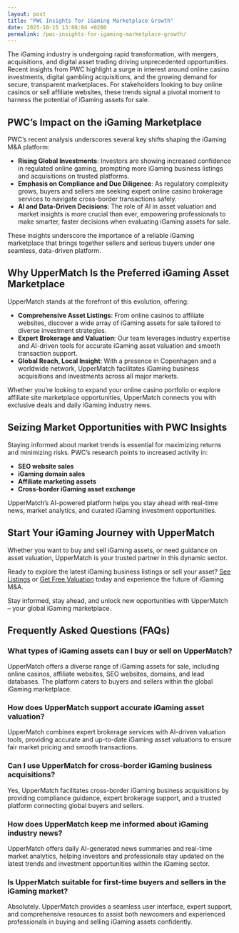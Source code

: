 ```yaml
---
layout: post
title: "PWC Insights for iGaming Marketplace Growth"
date: 2025-10-15 13:08:04 +0200
permalink: /pwc-insights-for-igaming-marketplace-growth/
---
```

The iGaming industry is undergoing rapid transformation, with mergers, acquisitions, and digital asset trading driving unprecedented opportunities. Recent insights from PWC highlight a surge in interest around online casino investments, digital gambling acquisitions, and the growing demand for secure, transparent marketplaces. For stakeholders looking to buy online casinos or sell affiliate websites, these trends signal a pivotal moment to harness the potential of iGaming assets for sale.

## PWC’s Impact on the iGaming Marketplace

PWC’s recent analysis underscores several key shifts shaping the iGaming M&A platform:

- **Rising Global Investments**: Investors are showing increased confidence in regulated online gaming, prompting more iGaming business listings and acquisitions on trusted platforms.
- **Emphasis on Compliance and Due Diligence**: As regulatory complexity grows, buyers and sellers are seeking expert online casino brokerage services to navigate cross-border transactions safely.
- **AI and Data-Driven Decisions**: The role of AI in asset valuation and market insights is more crucial than ever, empowering professionals to make smarter, faster decisions when evaluating iGaming assets for sale.

These insights underscore the importance of a reliable iGaming marketplace that brings together sellers and serious buyers under one seamless, data-driven platform.

## Why UpperMatch Is the Preferred iGaming Asset Marketplace

UpperMatch stands at the forefront of this evolution, offering:

- **Comprehensive Asset Listings**: From online casinos to affiliate websites, discover a wide array of iGaming assets for sale tailored to diverse investment strategies.
- **Expert Brokerage and Valuation**: Our team leverages industry expertise and AI-driven tools for accurate iGaming asset valuation and smooth transaction support.
- **Global Reach, Local Insight**: With a presence in Copenhagen and a worldwide network, UpperMatch facilitates iGaming business acquisitions and investments across all major markets.

Whether you’re looking to expand your online casino portfolio or explore affiliate site marketplace opportunities, UpperMatch connects you with exclusive deals and daily iGaming industry news.

## Seizing Market Opportunities with PWC Insights

Staying informed about market trends is essential for maximizing returns and minimizing risks. PWC’s research points to increased activity in:

- **SEO website sales**
- **iGaming domain sales**
- **Affiliate marketing assets**
- **Cross-border iGaming asset exchange**

UpperMatch’s AI-powered platform helps you stay ahead with real-time news, market analytics, and curated iGaming investment opportunities. 

## Start Your iGaming Journey with UpperMatch

Whether you want to buy and sell iGaming assets, or need guidance on asset valuation, UpperMatch is your trusted partner in this dynamic sector. 

Ready to explore the latest iGaming business listings or sell your asset? [See Listings](https://www.uppermatch.com) or [Get Free Valuation](https://www.uppermatch.com) today and experience the future of iGaming M&A.

Stay informed, stay ahead, and unlock new opportunities with UpperMatch – your global iGaming marketplace.

## Frequently Asked Questions (FAQs)

### What types of iGaming assets can I buy or sell on UpperMatch?

UpperMatch offers a diverse range of iGaming assets for sale, including online casinos, affiliate websites, SEO websites, domains, and lead databases. The platform caters to buyers and sellers within the global iGaming marketplace.

### How does UpperMatch support accurate iGaming asset valuation?

UpperMatch combines expert brokerage services with AI-driven valuation tools, providing accurate and up-to-date iGaming asset valuations to ensure fair market pricing and smooth transactions.

### Can I use UpperMatch for cross-border iGaming business acquisitions?

Yes, UpperMatch facilitates cross-border iGaming business acquisitions by providing compliance guidance, expert brokerage support, and a trusted platform connecting global buyers and sellers.

### How does UpperMatch keep me informed about iGaming industry news?

UpperMatch offers daily AI-generated news summaries and real-time market analytics, helping investors and professionals stay updated on the latest trends and investment opportunities within the iGaming sector.

### Is UpperMatch suitable for first-time buyers and sellers in the iGaming market?

Absolutely. UpperMatch provides a seamless user interface, expert support, and comprehensive resources to assist both newcomers and experienced professionals in buying and selling iGaming assets confidently.

<script type="application/ld+json">
{
  "@context": "https://schema.org",
  "@type": "BlogPosting",
  "headline": "PWC Insights for iGaming Marketplace Growth",
  "description": "Explore PWC's insights on the rapid growth of the iGaming marketplace and how UpperMatch leads as a trusted platform for buying and selling iGaming assets globally.",
  "author": {
    "@type": "Person",
    "name": "UpperMatch"
  },
  "publisher": {
    "@type": "Organization",
    "name": "UpperMatch",
    "logo": {
      "@type": "ImageObject",
      "url": "https://www.uppermatch.com/logo.png"
    }
  },
  "datePublished": "2024-06-01",
  "mainEntityOfPage": {
    "@type": "WebPage",
    "@id": "https://www.uppermatch.com/blog/pwc-insights-igaming-marketplace-growth"
  },
  "keywords": "iGaming marketplace, buy online casinos, sell affiliate websites, iGaming assets for sale, online casino investments, iGaming M&A platform, affiliate site marketplace, SEO website sales, iGaming business listings, buy and sell iGaming assets, online casino brokerage, iGaming asset valuation, affiliate marketing assets, iGaming domain sales, iGaming industry news, iGaming investment opportunities, iGaming business acquisitions, iGaming asset marketplace, iGaming website listings, iGaming asset exchange",
  "url": "https://www.uppermatch.com/blog/pwc-insights-igaming-marketplace-growth"
}
</script>

<script type="application/ld+json">
{
  "@context": "https://schema.org",
  "@type": "FAQPage",
  "mainEntity": [
    {
      "@type": "Question",
      "name": "What types of iGaming assets can I buy or sell on UpperMatch?",
      "acceptedAnswer": {
        "@type": "Answer",
        "text": "UpperMatch offers a diverse range of iGaming assets for sale, including online casinos, affiliate websites, SEO websites, domains, and lead databases. The platform caters to buyers and sellers within the global iGaming marketplace."
      }
    },
    {
      "@type": "Question",
      "name": "How does UpperMatch support accurate iGaming asset valuation?",
      "acceptedAnswer": {
        "@type": "Answer",
        "text": "UpperMatch combines expert brokerage services with AI-driven valuation tools, providing accurate and up-to-date iGaming asset valuations to ensure fair market pricing and smooth transactions."
      }
    },
    {
      "@type": "Question",
      "name": "Can I use UpperMatch for cross-border iGaming business acquisitions?",
      "acceptedAnswer": {
        "@type": "Answer",
        "text": "Yes, UpperMatch facilitates cross-border iGaming business acquisitions by providing compliance guidance, expert brokerage support, and a trusted platform connecting global buyers and sellers."
      }
    },
    {
      "@type": "Question",
      "name": "How does UpperMatch keep me informed about iGaming industry news?",
      "acceptedAnswer": {
        "@type": "Answer",
        "text": "UpperMatch offers daily AI-generated news summaries and real-time market analytics, helping investors and professionals stay updated on the latest trends and investment opportunities within the iGaming sector."
      }
    },
    {
      "@type": "Question",
      "name": "Is UpperMatch suitable for first-time buyers and sellers in the iGaming market?",
      "acceptedAnswer": {
        "@type": "Answer",
        "text": "Absolutely. UpperMatch provides a seamless user interface, expert support, and comprehensive resources to assist both newcomers and experienced professionals in buying and selling iGaming assets confidently."
      }
    }
  ]
}
</script>